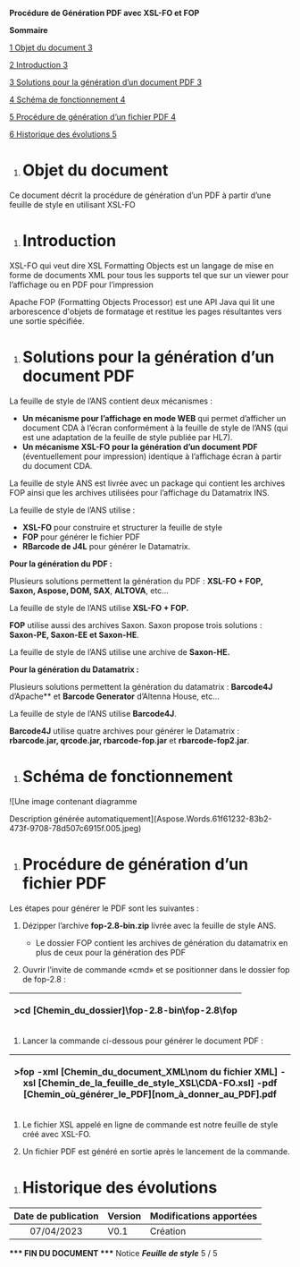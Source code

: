 **Procédure de Génération PDF avec XSL-FO et FOP**

**Sommaire**

[1	Objet du document	3](#_toc131776339)

[2	Introduction	3](#_toc131776340)

[3	Solutions pour la génération d’un document PDF	3](#_toc131776341)

[4	Schéma de fonctionnement	4](#_toc131776342)

[5	Procédure de génération d’un fichier PDF	4](#_toc131776343)

[6	Historique des évolutions	5](#_toc131776344)


1. # **<a name="_toc131776339"></a>Objet du document**
Ce document décrit la procédure de génération d’un PDF à partir d’une feuille de style en utilisant XSL-FO
1. # <a name="_toc131776340"></a>**Introduction**
XSL-FO qui veut dire XSL Formatting Objects est un langage de mise en forme de documents XML pour tous les supports tel que sur un viewer pour l’affichage ou en PDF pour l’impression

Apache FOP (Formatting Objects Processor) est une API Java qui lit une arborescence d'objets de formatage et restitue les pages résultantes vers une sortie spécifiée.
1. # <a name="_toc131776341"></a>**Solutions pour la génération d’un document PDF**
La feuille de style de l’ANS contient deux mécanismes :

- **Un mécanisme pour l’affichage en mode WEB** qui permet d’afficher un document CDA à l’écran conformément à la feuille de style de l’ANS (qui est une adaptation de la feuille de style publiée par HL7).
- **Un mécanisme XSL-FO pour la génération d’un document PDF** (éventuellement pour impression) identique à l’affichage écran à partir du document CDA.

La feuille de style ANS est livrée avec un package qui contient les archives FOP ainsi que les archives utilisées pour l’affichage du Datamatrix INS.

La feuille de style de l’ANS utilise :

- **XSL-FO** pour construire et structurer la feuille de style
- **FOP** pour générer le fichier PDF 
- **RBarcode de J4L** pour générer le Datamatrix.

**Pour la génération du PDF :**

Plusieurs solutions permettent la génération du PDF : **XSL-FO + FOP, Saxon, Aspose, DOM, SAX**, **ALTOVA**, etc…

La feuille de style de l’ANS utilise **XSL-FO + FOP.**

**FOP** utilise aussi des archives Saxon. Saxon propose trois solutions : **Saxon-PE, Saxon-EE et Saxon-HE**. 

La feuille de style de l’ANS utilise une archive de **Saxon-HE.**

**Pour la génération du Datamatrix :**

Plusieurs solutions permettent la génération du datamatrix : **Barcode4J** d’Apache** et **Barcode Generator** d’Altenna House, etc…

La feuille de style de l’ANS utilise **Barcode4J**.

**Barcode4J** utilise quatre archives pour générer le Datamatrix : **rbarcode.jar, qrcode.jar, rbarcode-fop.jar** et **rbarcode-fop2.jar**.


1. # <a name="_toc131776342"></a>**Schéma de fonctionnement**

![Une image contenant diagramme

Description générée automatiquement](Aspose.Words.61f61232-83b2-473f-9708-78d507c6915f.005.jpeg)

1. # <a name="_toc131776343"></a>**Procédure de génération d’un fichier PDF**

<a name="_toc122352536"></a>Les étapes pour générer le PDF sont les suivantes :

1) Dézipper l’archive **fop-2.8-bin.zip** livrée avec la feuille de style ANS.
   - Le dossier FOP contient les archives de génération du datamatrix en plus de ceux pour la génération des PDF

1) Ouvrir l’invite de commande «cmd» et se positionner dans le dossier fop de fop-2.8 :


|<p>>cd [Chemin\_du\_dossier]\fop-2.8-bin\fop-2.8\fop</p><p></p>|
| - |

1) Lancer la commande ci-dessous pour générer le document PDF :

|<p>>fop -xml [Chemin\_du\_document\_XML\nom du fichier XML] -xsl [Chemin\_de\_la\_feuille\_de\_style\_XSL\CDA-FO.xsl] -pdf [Chemin\_où\_générer\_le\_PDF]\[nom\_à\_donner\_au\_PDF].pdf</p><p></p>|
| - |

1) Le fichier XSL appelé en ligne de commande est notre feuille de style créé avec XSL-FO.

1) Un fichier PDF est généré en sortie après le lancement de la commande.


1. # <a name="_toc131776344"></a>**Historique des évolutions**


|**Date de publication**|**Version**|**Modifications apportées**|
| :-: | :- | :- |
|07/04/2023|V0.1|Création|

**\*\*\* FIN DU DOCUMENT \*\*\***
Notice ***Feuille de style***		5 / 5
